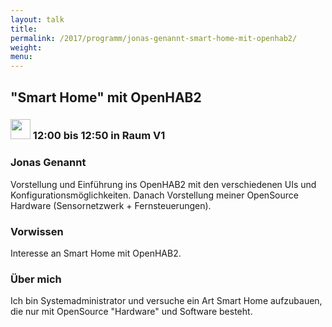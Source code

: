 ```yaml
---
layout: talk
title:
permalink: /2017/programm/jonas-genannt-smart-home-mit-openhab2/
weight:
menu:
---
```

## "Smart Home" mit OpenHAB2

### <img height = "32" src="../../../images/talk.svg"> 12:00 bis 12:50 in Raum V1

### Jonas Genannt

Vorstellung und Einführung ins OpenHAB2 mit den verschiedenen UIs und Konfigurationsmöglichkeiten. Danach Vorstellung meiner OpenSource Hardware (Sensornetzwerk + Fernsteuerungen).

### Vorwissen

Interesse an Smart Home mit OpenHAB2.

### Über mich

Ich bin Systemadministrator und versuche ein Art Smart Home aufzubauen, die nur mit OpenSource "Hardware" und Software besteht.

